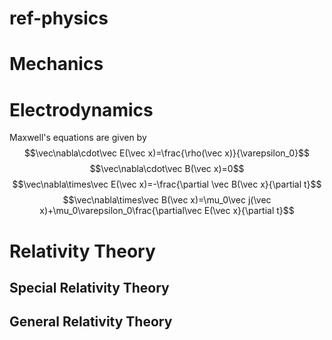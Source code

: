 # ref-physics
# Mechanics
# Electrodynamics
Maxwell's equations are given by 
$$\vec\nabla\cdot\vec E(\vec x)=\frac{\rho(\vec x)}{\varepsilon_0}$$
$$\vec\nabla\cdot\vec B(\vec x)=0$$
$$\vec\nabla\times\vec E(\vec x)=-\frac{\partial \vec B(\vec x}{\partial t}$$
$$\vec\nabla\times\vec B(\vec x)=\mu_0\vec j(\vec x)+\mu_0\varepsilon_0\frac{\partial\vec E(\vec x}{\partial t}$$
# Relativity Theory
## Special Relativity Theory
## General Relativity Theory
